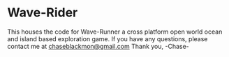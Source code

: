 # Wave-Rider
This houses the code for Wave-Runner a cross platform open world ocean and island based exploration game. 
If you have any questions, please contact me at chaseblackmon@gmail.com
Thank you,
-Chase-
